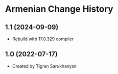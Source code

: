 Armenian Change History
====================

1.1 (2024-09-09)
----------------
* Rebuild with 17.0.329 compiler

1.0 (2022-07-17)
----------------
* Created by Tigran Sarukhanyan
